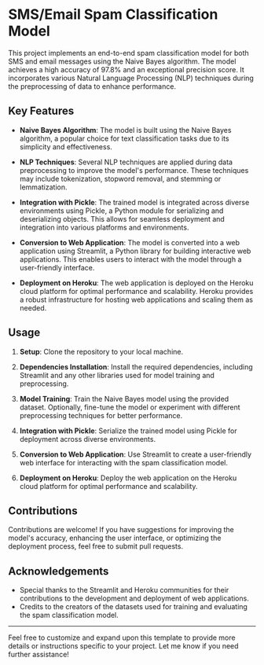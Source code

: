 # SMS/Email Spam Classification Model

This project implements an end-to-end spam classification model for both SMS and email messages using the Naive Bayes algorithm. The model achieves a high accuracy of 97.8% and an exceptional precision score. It incorporates various Natural Language Processing (NLP) techniques during the preprocessing of data to enhance performance.

## Key Features

- **Naive Bayes Algorithm**: The model is built using the Naive Bayes algorithm, a popular choice for text classification tasks due to its simplicity and effectiveness.

- **NLP Techniques**: Several NLP techniques are applied during data preprocessing to improve the model's performance. These techniques may include tokenization, stopword removal, and stemming or lemmatization.

- **Integration with Pickle**: The trained model is integrated across diverse environments using Pickle, a Python module for serializing and deserializing objects. This allows for seamless deployment and integration into various platforms and environments.

- **Conversion to Web Application**: The model is converted into a web application using Streamlit, a Python library for building interactive web applications. This enables users to interact with the model through a user-friendly interface.

- **Deployment on Heroku**: The web application is deployed on the Heroku cloud platform for optimal performance and scalability. Heroku provides a robust infrastructure for hosting web applications and scaling them as needed.

## Usage

1. **Setup**: Clone the repository to your local machine.

2. **Dependencies Installation**: Install the required dependencies, including Streamlit and any other libraries used for model training and preprocessing.

3. **Model Training**: Train the Naive Bayes model using the provided dataset. Optionally, fine-tune the model or experiment with different preprocessing techniques for better performance.

4. **Integration with Pickle**: Serialize the trained model using Pickle for deployment across diverse environments.

5. **Conversion to Web Application**: Use Streamlit to create a user-friendly web interface for interacting with the spam classification model.

6. **Deployment on Heroku**: Deploy the web application on the Heroku cloud platform for optimal performance and scalability.

## Contributions

Contributions are welcome! If you have suggestions for improving the model's accuracy, enhancing the user interface, or optimizing the deployment process, feel free to submit pull requests.


## Acknowledgements

- Special thanks to the Streamlit and Heroku communities for their contributions to the development and deployment of web applications.
- Credits to the creators of the datasets used for training and evaluating the spam classification model.

---

Feel free to customize and expand upon this template to provide more details or instructions specific to your project. Let me know if you need further assistance!

